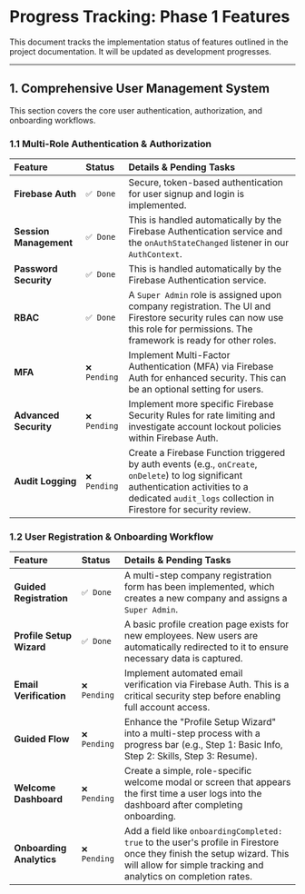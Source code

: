 # Progress Tracking: Phase 1 Features

This document tracks the implementation status of features outlined in the project documentation. It will be updated as development progresses.

---

## 1. Comprehensive User Management System

This section covers the core user authentication, authorization, and onboarding workflows.

### 1.1 Multi-Role Authentication & Authorization

| Feature                | Status       | Details & Pending Tasks                                                                                                                                                                                  |
| :--------------------- | :----------- | :------------------------------------------------------------------------------------------------------------------------------------------------------------------------------------------------------- |
| **Firebase Auth**      | `✅ Done`    | Secure, token-based authentication for user signup and login is implemented.                                                                                                                             |
| **Session Management** | `✅ Done`    | This is handled automatically by the Firebase Authentication service and the `onAuthStateChanged` listener in our `AuthContext`.                                                                         |
| **Password Security**  | `✅ Done`    | This is handled automatically by the Firebase Authentication service.                                                                                                                                    |
| **RBAC**               | `✅ Done`    | A `Super Admin` role is assigned upon company registration. The UI and Firestore security rules can now use this role for permissions. The framework is ready for other roles.                           |
| **MFA**                | `❌ Pending` | Implement Multi-Factor Authentication (MFA) via Firebase Auth for enhanced security. This can be an optional setting for users.                                                                          |
| **Advanced Security**  | `❌ Pending` | Implement more specific Firebase Security Rules for rate limiting and investigate account lockout policies within Firebase Auth.                                                                         |
| **Audit Logging**      | `❌ Pending` | Create a Firebase Function triggered by auth events (e.g., `onCreate`, `onDelete`) to log significant authentication activities to a dedicated `audit_logs` collection in Firestore for security review. |

### 1.2 User Registration & Onboarding Workflow

| Feature                  | Status       | Details & Pending Tasks                                                                                                                                                                   |
| :----------------------- | :----------- | :---------------------------------------------------------------------------------------------------------------------------------------------------------------------------------------- |
| **Guided Registration**  | `✅ Done`    | A multi-step company registration form has been implemented, which creates a new company and assigns a `Super Admin`.                                                                     |
| **Profile Setup Wizard** | `✅ Done`    | A basic profile creation page exists for new employees. New users are automatically redirected to it to ensure necessary data is captured.                                                |
| **Email Verification**   | `❌ Pending` | Implement automated email verification via Firebase Auth. This is a critical security step before enabling full account access.                                                           |
| **Guided Flow**          | `❌ Pending` | Enhance the "Profile Setup Wizard" into a multi-step process with a progress bar (e.g., Step 1: Basic Info, Step 2: Skills, Step 3: Resume).                                              |
| **Welcome Dashboard**    | `❌ Pending` | Create a simple, role-specific welcome modal or screen that appears the first time a user logs into the dashboard after completing onboarding.                                            |
| **Onboarding Analytics** | `❌ Pending` | Add a field like `onboardingCompleted: true` to the user's profile in Firestore once they finish the setup wizard. This will allow for simple tracking and analytics on completion rates. |
